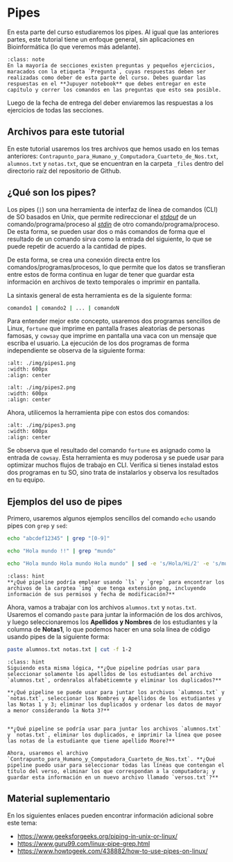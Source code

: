 # Pipes
En esta parte del curso estudiaremos los pipes. Al igual que las anteriores partes, este tutorial tiene un enfoque general, sin aplicaciones en Bioinformática (lo que veremos más adelante). 

```{admonition} Nota importante
:class: note
En la mayoría de secciones existen preguntas y pequeños ejercicios, maracados con la etiqueta `Pregunta`, cuyas respuestas deben ser realizadas como deber de esta parte del curso. Debes guardar las respuestas en el **Jupuyer notebook** que debes entregar en este capítulo y correr los comandos en las preguntas que esto sea posible.
````

Luego de la fecha de entrega del deber enviaremos las respuestas a los ejercicios de todas las secciones. 

<div id="seccion4_7_0"/>

## Archivos para este tutorial
En este tutorial usaremos los tres archivos que hemos usado en los temas anteriores: `Contrapunto_para_Humano_y_Computadora_Cuarteto_de_Nos.txt`, `alumnos.txt` y `notas.txt`, que se encuentran en la carpeta `_files` dentro del directorio raíz del repositorio de Github.

<div id="seccion4_7_1"/>

## ¿Qué son los pipes?

Los pipes (`|`) son una herramienta de interfaz de línea de comandos (CLI) de SO basados en Unix, que permite redireccionar el [*stdout*](https://www.computerhope.com/jargon/s/stdout.htm) de un comando/programa/proceso al [*stdin*](https://www.computerhope.com/jargon/s/stdin.htm) de otro comando/programa/proceso. De esta forma, se pueden usar dos o más comandos de forma que el resultado de un comando sirva como la entrada del siguiente, lo que se puede repetir de acuerdo a la cantidad de pipes. 

De esta forma, se crea una conexión directa entre los comandos/programas/procesos, lo que permite que los datos se transfieran entre estos de forma continua en lugar de tener que guardar esta información en archivos de texto temporales o imprimir en pantalla. 

La sintaxis general de esta herramienta es de la siguiente forma: 

``` bash
comando1 | comando2 | ... | comandoN
```
Para entender mejor este concepto, usaremos dos programas sencillos de Linux, `fortune` que imprime en pantalla frases aleatorias de personas famosas, y `cowsay` que imprime en pantalla una vaca con un mensaje que escriba el usuario. La ejecución de los dos programas de forma independiente se observa de la siguiente forma: 

```{image} ./img/pipes1.png
:alt: ./img/pipes1.png
:width: 600px
:align: center
```

```{image} ./img/pipes2.png
:alt: ./img/pipes2.png
:width: 600px
:align: center
```

Ahora, utilicemos la herramienta pipe con estos dos comandos: 

```{image} ./img/pipes3.png
:alt: ./img/pipes3.png
:width: 600px
:align: center
```

Se observa que el resultado del comando `fortune` es asignado como la entrada de `cowsay`. Esta herramienta es muy poderosa y se puede usar para optimizar muchos flujos de trabajo en CLI. Verifica si tienes instalad estos dos programas en tu SO, sino trata de instalarlos y observa los resultados en tu equipo. 

<div id="seccion4_7_2"/>

## Ejemplos del uso de pipes

Primero, usaremos algunos ejemplos sencillos del comando `echo` usando pipes con `grep` y `sed`:

``` bash
echo "abcdef12345" | grep "[0-9]"
```

``` bash
echo "Hola mundo !!" | grep "mundo"
```

``` bash
echo "Hola mundo Hola mundo Hola mundo" | sed -e 's/Hola/Hi/2' -e 's/mundo/world/2'
```

```{admonition} Pregunta
:class: hint
**¿Qué pipeline podría emplear usando `ls` y `grep` para encontrar los archivos de la carptea `img` que tenga extensión png, incluyendo información de sus permisos y fecha de modificación?**
```

Ahora, vamos a trabajar con los archivos `alumnos.txt` y `notas.txt`. Usaremos el comando `paste` para juntar la información de los dos archivos, y luego seleccionaremos los **Apellidos y Nombres** de los estudiantes y la columna de **Notas1**, lo que podemos hacer en una sola línea de código usando pipes de la siguiente forma: 

``` bash
paste alumnos.txt notas.txt | cut -f 1-2
```

```{admonition} Pregunta
:class: hint
Siguiendo esta misma lógica, **¿Que pipeline podrías usar para seleccionar solamente los apellidos de los estudiantes del archivo `alumnos.txt`, ordenralos alfabéticemnte y eliminar los duplicados?**

**¿Qué pipeline se puede usar para juntar los archivos `alumnos.txt` y `notas.txt`, seleccionar los Nombres y Apellidos de los estudiantes y las Notas 1 y 3; eliminar los duplicados y ordenar los datos de mayor a menor considerando la Nota 3?**


**¿Qué pipeline se podría usar para juntar los archivos `alumnos.txt` y `notas.txt`, eliminar los duplicados, e imprimir la línea que posee las notas de la estudiante que tiene apellido Moore?**

Ahora, usaremos el archivo `Contrapunto_para_Humano_y_Computadora_Cuarteto_de_Nos.txt`. **¿Qué pipeline puedo usar para seleccionar todas las líneas que contengan el título del verso, eliminar los que correspondan a la computadora; y guardar esta información en un nuevo archivo llamado `versos.txt`?**
```


<div id="seccion4_7_3"/>

## Material suplementario

En los siguientes enlaces pueden encontrar información adicional sobre este tema:

* <https://www.geeksforgeeks.org/piping-in-unix-or-linux/>
* <https://www.guru99.com/linux-pipe-grep.html>
* <https://www.howtogeek.com/438882/how-to-use-pipes-on-linux/>
